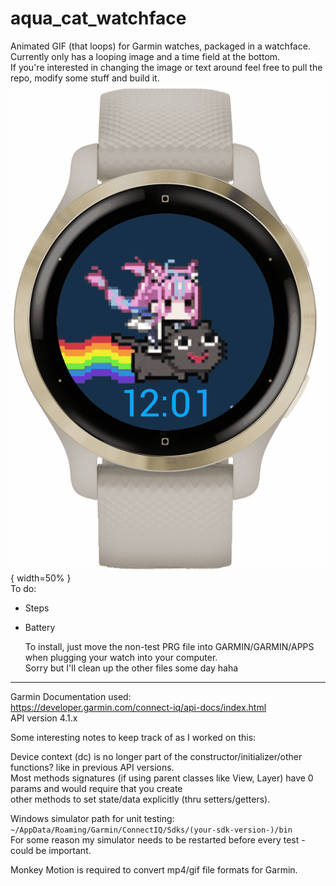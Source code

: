 # aqua_cat_watchface

Animated GIF (that loops) for Garmin watches, packaged in a watchface.  
 Currently only has a looping image and a time field at the bottom.  
 If you're interested in changing the image or text around feel free to pull the repo, modify some stuff and build it.  
 ![](preview/aquacat.gif){ width=50% }  
To do:

- Steps
- Battery

  To install, just move the non-test PRG file into GARMIN/GARMIN/APPS when plugging your watch into your computer.  
  Sorry but I'll clean up the other files some day haha

---

Garmin Documentation used:  
https://developer.garmin.com/connect-iq/api-docs/index.html  
API version 4.1.x

Some interesting notes to keep track of as I worked on this:

Device context (dc) is no longer part of the constructor/initializer/other functions? like in previous API versions.  
Most methods signatures (if using parent classes like View, Layer) have 0 params and would require that you create  
other methods to set state/data explicitly (thru setters/getters).

Windows simulator path for unit testing: `~/AppData/Roaming/Garmin/ConnectIQ/Sdks/(your-sdk-version-)/bin`  
For some reason my simulator needs to be restarted before every test - could be important.

Monkey Motion is required to convert mp4/gif file formats for Garmin.
